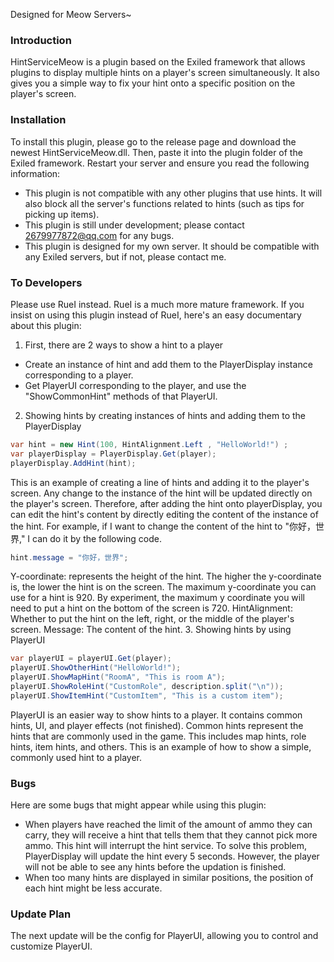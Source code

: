 Designed for Meow Servers~
### Introduction
HintServiceMeow is a plugin based on the Exiled framework that allows plugins to display multiple hints on a player's screen simultaneously. It also gives you a simple way to fix your hint onto a specific position on the player's screen.

### Installation
To install this plugin, please go to the release page and download the newest HintServiceMeow.dll. Then, paste it into the plugin folder of the Exiled framework. Restart your server and ensure you read the following information:
- This plugin is not compatible with any other plugins that use hints. It will also block all the server's functions related to hints (such as tips for picking up items).
- This plugin is still under development; please contact 2679977872@qq.com for any bugs.
- This plugin is designed for my own server. It should be compatible with any Exiled servers, but if not, please contact me.

### To Developers
Please use RueI instead. RueI is a much more mature framework.
If you insist on using this plugin instead of RueI, here's an easy documentary about this plugin:
1. First, there are 2 ways to show a hint to a player
- Create an instance of hint and add them to the PlayerDisplay instance corresponding to a player.
- Get PlayerUI corresponding to the player, and use the "ShowCommonHint" methods of that PlayerUI.
2. Showing hints by creating instances of hints and adding them to the PlayerDisplay
```csharp
var hint = new Hint(100, HintAlignment.Left , "HelloWorld!") ;
var playerDisplay = PlayerDisplay.Get(player);
playerDisplay.AddHint(hint);
 ```
This is an example of creating a line of hints and adding it to the player's screen. Any change to the instance of the hint will be updated directly on the player's screen. Therefore, after adding the hint onto playerDisplay, you can edit the hint's content by directly editing the content of the instance of the hint. For example, if I want to change the content of the hint to "你好，世界," I can do it by the following code.
```csharp
hint.message = "你好，世界";
```
Y-coordinate: represents the height of the hint. The higher the y-coordinate is, the lower the hint is on the screen. The maximum y-coordinate you can use for a hint is 920. By experiment, the maximum y coordinate you will need to put a hint on the bottom of the screen is 720.
HintAlignment: Whether to put the hint on the left, right, or the middle of the player's screen.
Message: The content of the hint.
3. Showing hints by using PlayerUI
```csharp
var playerUI = playerUI.Get(player);
playerUI.ShowOtherHint("HelloWorld!");
playerUI.ShowMapHint("RoomA", "This is room A");
playerUI.ShowRoleHint("CustomRole", description.split("\n"));
playerUI.ShowItemHint("CustomItem", "This is a custom item");
```
PlayerUI is an easier way to show hints to a player. It contains common hints, UI, and player effects (not finished). Common hints represent the hints that are commonly used in the game. This includes map hints, role hints, item hints, and others. This is an example of how to show a simple, commonly used hint to a player.
### Bugs
Here are some bugs that might appear while using this plugin:
- When players have reached the limit of the amount of ammo they can carry, they will receive a hint that tells them that they cannot pick more ammo. This hint will interrupt the hint service. To solve this problem, PlayerDisplay will update the hint every 5 seconds. However, the player will not be able to see any hints before the updation is finished.
- When too many hints are displayed in similar positions, the position of each hint might be less accurate.
### Update Plan
The next update will be the config for PlayerUI, allowing you to control and customize PlayerUI.
